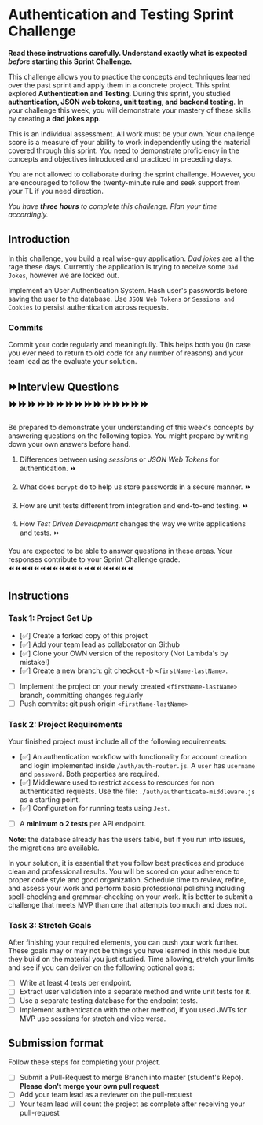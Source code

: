# Authentication and Testing Sprint Challenge

**Read these instructions carefully. Understand exactly what is expected _before_ starting this Sprint Challenge.**

This challenge allows you to practice the concepts and techniques learned over the past sprint and apply them in a concrete project. This sprint explored **Authentication and Testing**. During this sprint, you studied **authentication, JSON web tokens, unit testing, and backend testing**. In your challenge this week, you will demonstrate your mastery of these skills by creating **a dad jokes app**.

This is an individual assessment. All work must be your own. Your challenge score is a measure of your ability to work independently using the material covered through this sprint. You need to demonstrate proficiency in the concepts and objectives introduced and practiced in preceding days.

You are not allowed to collaborate during the sprint challenge. However, you are encouraged to follow the twenty-minute rule and seek support from your TL if you need direction.

_You have **three hours** to complete this challenge. Plan your time accordingly._

## Introduction

In this challenge, you build a real wise-guy application. _Dad jokes_ are all the rage these days. Currently the application is trying to receive some `Dad Jokes`, however we are locked out.

Implement an User Authentication System. Hash user's passwords before saving the user to the database. Use `JSON Web Tokens` or `Sessions and Cookies` to persist authentication across requests.

### Commits

Commit your code regularly and meaningfully. This helps both you (in case you ever need to return to old code for any number of reasons) and your team lead as the evaluate your solution.

## ⏩Interview Questions ⏩⏩⏩⏩⏩⏩⏩⏩⏩⏩⏩⏩⏩⏩⏩

Be prepared to demonstrate your understanding of this week's concepts by answering questions on the following topics. You might prepare by writing down your own answers before hand.

1. Differences between using _sessions_ or _JSON Web Tokens_ for authentication.
    ⏩

2. What does `bcrypt` do to help us store passwords in a secure manner.
    ⏩

3. How are unit tests different from integration and end-to-end testing.
    ⏩

4. How _Test Driven Development_ changes the way we write applications and tests.
    ⏩

You are expected to be able to answer questions in these areas. Your responses contribute to your Sprint Challenge grade.
⏪⏪⏪⏪⏪⏪⏪⏪⏪⏪⏪⏪⏪⏪⏪⏪⏪⏪⏪⏪
## Instructions

### Task 1: Project Set Up

- [✅] Create a forked copy of this project
- [✅] Add your team lead as collaborator on Github
- [✅] Clone your OWN version of the repository (Not Lambda's by mistake!)
- [✅] Create a new branch: git checkout -b `<firstName-lastName>`.
- [ ] Implement the project on your newly created `<firstName-lastName>` branch, committing changes regularly
- [ ] Push commits: git push origin `<firstName-lastName>`

### Task 2: Project Requirements

Your finished project must include all of the following requirements:

- [✅] An authentication workflow with functionality for account creation and login implemented inside `/auth/auth-router.js`. A `user` has `username` and `password`. Both properties are required.
- [✅] Middleware used to restrict access to resources for non authenticated requests. Use the file: `./auth/authenticate-middleware.js` as a starting point.
- [✅] Configuration for running tests using `Jest`.
- [ ] A **minimum o 2 tests** per API endpoint.

**Note**: the database already has the users table, but if you run into issues, the migrations are available.

In your solution, it is essential that you follow best practices and produce clean and professional results. You will be scored on your adherence to proper code style and good organization. Schedule time to review, refine, and assess your work and perform basic professional polishing including spell-checking and grammar-checking on your work. It is better to submit a challenge that meets MVP than one that attempts too much and does not.

### Task 3: Stretch Goals

After finishing your required elements, you can push your work further. These goals may or may not be things you have learned in this module but they build on the material you just studied. Time allowing, stretch your limits and see if you can deliver on the following optional goals:

- [ ] Write at least 4 tests per endpoint.
- [ ] Extract user validation into a separate method and write unit tests for it.
- [ ] Use a separate testing database for the endpoint tests.
- [ ] Implement authentication with the other method, if you used JWTs for MVP use sessions for stretch and vice versa.

## Submission format

Follow these steps for completing your project.

- [ ] Submit a Pull-Request to merge <firstName-lastName> Branch into master (student's Repo). **Please don't merge your own pull request**
- [ ] Add your team lead as a reviewer on the pull-request
- [ ] Your team lead will count the project as complete after receiving your pull-request
